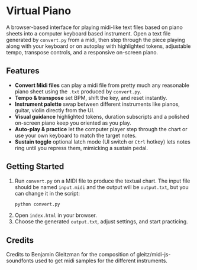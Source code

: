 # Virtual Piano 

A browser-based interface for playing midi-like text files based on piano sheets into a computer keyboard based instrument. Open a text file generated by `convert.py` from a midi, then step through the piece playing along with your keyboard or on autoplay with highlighted tokens, adjustable tempo, transpose controls, and a responsive on-screen piano.

## Features
- **Convert Midi files**  can play a midi file from pretty much any reasonable piano sheet using the `.txt` produced by `convert.py`.
- **Tempo & transpose**  set BPM, shift the key, and reset instantly.
- **Instrument palette**  swap between different instruments like pianos, guitar, violin directly from the UI.
- **Visual guidance**  highlighted tokens, duration subscripts and a polished on-screen piano keep you oriented as you play.
- **Auto-play & practice**  let the computer player step through the chart or use your own keyboard to match the target notes.
- **Sustain toggle**  optional latch mode (UI switch or `Ctrl` hotkey) lets notes ring until you repress them, mimicking a sustain pedal.

## Getting Started
1. Run `convert.py` on a MIDI file to produce the textual chart. The input file should be named `input.midi` and the output will be `output.txt`, but you can change it in the script:
   ```bash
   python convert.py
   ```
2. Open `index.html` in your browser.
3. Choose the generated `output.txt`, adjust settings, and start practicing.

## Credits 
Credits to Benjamin Gleitzman for the composition of gleitz/midi-js-soundfonts used to get midi samples for the different instruments. 